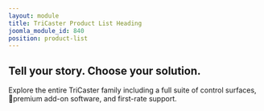 ```yaml
---
layout: module
title: TriCaster Product List Heading
joomla_module_id: 840
position: product-list
---
```

<!-- Module: TriCaster Product List Heading -->
<div class="align-center">
	<h2>Tell your story. Choose your solution.</h2>
	<p class="sub-heading">Explore the entire TriCaster family including a full suite of control surfaces, premium add-on software, and first-rate support.</p>
</div>
